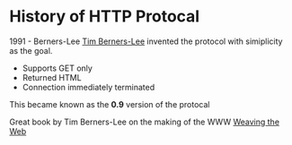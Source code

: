 # History of HTTP Protocal

1991 - Berners-Lee [Tim Berners-Lee](https://www.w3.org/People/Berners-Lee/) invented the protocol with simiplicity as the goal.
* Supports GET only
* Returned HTML
* Connection immediately terminated

This became known as the __0.9__ version of the protocal

Great book by Tim Berners-Lee on the making of the WWW [Weaving the Web](https://www.amazon.com/Weaving-Web-Original-Ultimate-Destiny/dp/006251587X/ref=pd_sim_14_3?_encoding=UTF8&pd_rd_i=006251587X&pd_rd_r=4QY2XBMKK8Z8F32XTHFC&pd_rd_w=JiTJY&pd_rd_wg=DownU&psc=1&refRID=4QY2XBMKK8Z8F32XTHFC)
